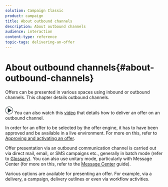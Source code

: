 ```yaml
---
solution: Campaign Classic
product: campaign
title: About outbound channels
description: About outbound channels
audience: interaction
content-type: reference
topic-tags: delivering-an-offer
---
```


# About outbound channels{#about-outbound-channels}

Offers can be presented in various spaces using inbound or outbound channels. This chapter details outbound channels.

![](assets/do-not-localize/how-to-video.png) You can also watch this [video](https://helpx.adobe.com/campaign/classic/how-to/deliver-an-offer-on-outbound-channel-in-acv6.html?playlist=/ccx/v1/collection/product/campaign/classic/segment/digital-marketers/explevel/intermediate/applaunch/get-started/collection.ccx.js&ref=helpx.adobe.com) that details how to deliver an offer on an outbound channel.

In order for an offer to be selected by the offer engine, it has to have been approved and be available in a live environment. For more on this, refer to [Approving and activating an offer](../../interaction/using/approving-and-activating-an-offer.md).

Offer presentation via an outbound communication channel is carried out via direct mail, email, or SMS campaigns etc., generally in batch mode (refer to [Glossary](../../interaction/using/glossary.md)). You can also use unitary mode, particularly with Message Center (for more on this, refer to the [Message Center](../../message-center/using/about-transactional-messaging.md) guide).

Various options are available for presenting an offer. For example, via a delivery, a campaign, delivery outlines or even via workflow activities.

